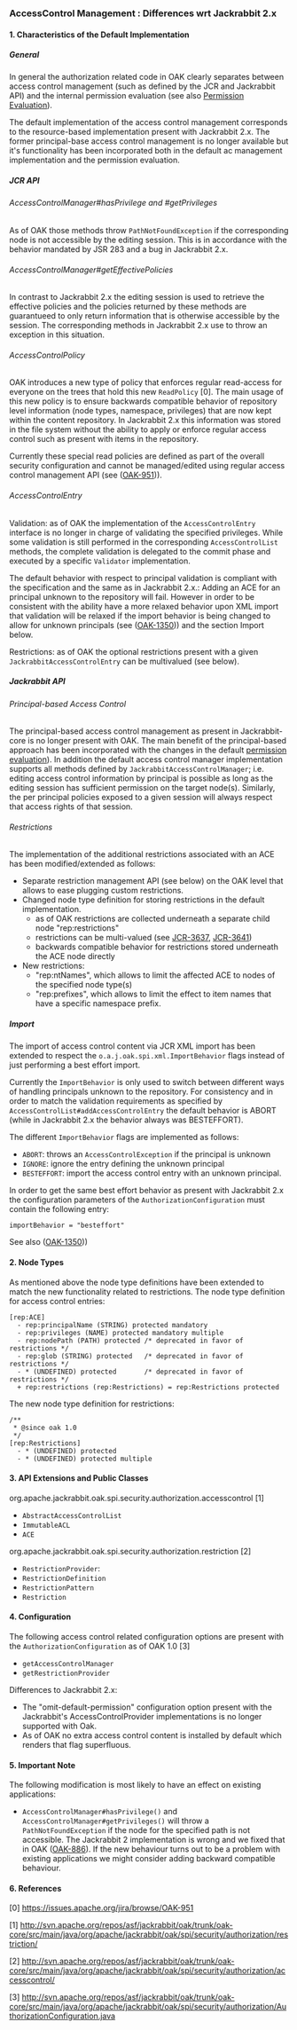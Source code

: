 <!--
   Licensed to the Apache Software Foundation (ASF) under one or more
   contributor license agreements.  See the NOTICE file distributed with
   this work for additional information regarding copyright ownership.
   The ASF licenses this file to You under the Apache License, Version 2.0
   (the "License"); you may not use this file except in compliance with
   the License.  You may obtain a copy of the License at

       http://www.apache.org/licenses/LICENSE-2.0

   Unless required by applicable law or agreed to in writing, software
   distributed under the License is distributed on an "AS IS" BASIS,
   WITHOUT WARRANTIES OR CONDITIONS OF ANY KIND, either express or implied.
   See the License for the specific language governing permissions and
   limitations under the License.
  -->
### AccessControl Management : Differences wrt Jackrabbit 2.x

#### 1. Characteristics of the Default Implementation

##### General
In general the authorization related code in OAK clearly separates between access
control management (such as defined by the JCR and Jackrabbit API) and the internal
permission evaluation (see also [Permission Evaluation](differences_permissions.html)).

The default implementation of the access control management corresponds to the
resource-based implementation present with Jackrabbit 2.x. The former principal-base
access control management is no longer available but it's functionality has been
incorporated both in the default ac management implementation and the permission evaluation.

##### JCR API
###### AccessControlManager#hasPrivilege and #getPrivileges
As of OAK those methods throw `PathNotFoundException` if the corresponding node
is not accessible by the editing session. This is in accordance with the behavior
mandated by JSR 283 and a bug in Jackrabbit 2.x.

###### AccessControlManager#getEffectivePolicies
In contrast to Jackrabbit 2.x the editing session is used to retrieve the effective
policies and the policies returned by these methods are guarantueed to only return
information that is otherwise accessible by the session. The corresponding methods
in Jackrabbit 2.x use to throw an  exception in this situation.

###### AccessControlPolicy
OAK introduces a new type of policy that enforces regular read-access for everyone
on the trees that hold this new `ReadPolicy` [0]. The main usage of this new policy
is to ensure backwards compatible behavior of repository level information (node
types, namespace, privileges) that are now kept within the content repository.
In Jackrabbit 2.x this information was stored in the file system without the
ability to apply or enforce regular access control such as present with items in
the repository.

Currently these special read policies are defined as part of the overall security
configuration and cannot be managed/edited using regular access control management
API (see ([OAK-951](https://issues.apache.org/jira/browse/OAK-951))).

###### AccessControlEntry
Validation: as of OAK the implementation of the `AccessControlEntry` interface is
no longer in charge of validating the specified privileges. While some validation
is still performed in the corresponding `AccessControlList` methods, the complete
validation is delegated to the commit phase and executed by a specific `Validator`
implementation.

The default behavior with respect to principal validation is compliant with the
specification and the same as in Jackrabbit 2.x.: Adding an ACE for an principal
unknown to the repository will fail. However in order to be consistent
with the ability have a more relaxed behavior upon XML import that validation
will be relaxed if the import behavior is being changed to allow for unknown
principals (see ([OAK-1350](https://issues.apache.org/jira/browse/OAK-1350))) and
the section Import below.

Restrictions: as of OAK the optional restrictions present with a given
`JackrabbitAccessControlEntry` can be multivalued (see below).

##### Jackrabbit API
###### Principal-based Access Control
The principal-based access control management as present in Jackrabbit-core is no
longer present with OAK. The main benefit of the principal-based approach has been
incorporated with the changes in the default [permission evaluation](differences_permissions.html)).
In addition the default access control manager implementation supports all methods
defined by `JackrabbitAccessControlManager`; i.e. editing access control information
by principal is possible as long as the editing session has sufficient permission
on the target node(s). Similarly, the per principal policies exposed to a given
session will always respect that access rights of that session.

###### Restrictions
The implementation of the additional restrictions associated with an ACE has been modified/extended as follows:

- Separate restriction management API (see below) on the OAK level that allows to ease plugging custom restrictions.
- Changed node type definition for storing restrictions in the default implementation.
    - as of OAK restrictions are collected underneath a separate child node "rep:restrictions"
    - restrictions can be multi-valued (see [JCR-3637](https://issues.apache.org/jira/browse/JCR-3637), [JCR-3641](https://issues.apache.org/jira/browse/JCR-3641))
    - backwards compatible behavior for restrictions stored underneath the ACE node directly
- New restrictions:
    - "rep:ntNames", which allows to limit the affected ACE to nodes of the specified node type(s)
    - "rep:prefixes", which allows to limit the effect to item names that have a specific namespace prefix.

##### Import

The import of access control content via JCR XML import has been extended to
respect the `o.a.j.oak.spi.xml.ImportBehavior` flags instead of just performing
a best effort import.

Currently the `ImportBehavior` is only used to switch between different ways of
handling principals unknown to the repository. For consistency and in order to
match the validation requirements as specified by `AccessControlList#addAccessControlEntry`
the default behavior is ABORT (while in Jackrabbit 2.x the behavior always was BESTEFFORT).

The different `ImportBehavior` flags are implemented as follows:
- `ABORT`: throws an `AccessControlException` if the principal is unknown
- `IGNORE`: ignore the entry defining the unknown principal
- `BESTEFFORT`: import the access control entry with an unknown principal.

In order to get the same best effort behavior as present with Jackrabbit 2.x
the configuration parameters of the `AuthorizationConfiguration` must contain
the following entry:

    importBehavior = "besteffort"

See also ([OAK-1350](https://issues.apache.org/jira/browse/OAK-1350)))

#### 2. Node Types

As mentioned above the node type definitions have been extended to match the new functionality related to restrictions.
The node type definition for access control entries:

    [rep:ACE]
      - rep:principalName (STRING) protected mandatory
      - rep:privileges (NAME) protected mandatory multiple
      - rep:nodePath (PATH) protected /* deprecated in favor of restrictions */
      - rep:glob (STRING) protected   /* deprecated in favor of restrictions */
      - * (UNDEFINED) protected       /* deprecated in favor of restrictions */
      + rep:restrictions (rep:Restrictions) = rep:Restrictions protected

The new node type definition for restrictions:

    /**
     * @since oak 1.0
     */
    [rep:Restrictions]
      - * (UNDEFINED) protected
      - * (UNDEFINED) protected multiple

#### 3. API Extensions and Public Classes

org.apache.jackrabbit.oak.spi.security.authorization.accesscontrol [1]

- `AbstractAccessControlList`
- `ImmutableACL`
- `ACE`

org.apache.jackrabbit.oak.spi.security.authorization.restriction [2]

- `RestrictionProvider`:
- `RestrictionDefinition`
- `RestrictionPattern`
- `Restriction`

#### 4. Configuration

The following access control related configuration options are present with the `AuthorizationConfiguration` as of OAK 1.0 [3]

- `getAccessControlManager`
- `getRestrictionProvider`

Differences to Jackrabbit 2.x:

- The "omit-default-permission" configuration option present with the Jackrabbit's AccessControlProvider implementations is no longer supported with Oak.
- As of OAK no extra access control content is installed by default which renders that flag superfluous.

#### 5. Important Note

The following modification is most likely to have an effect on existing applications:

- `AccessControlManager#hasPrivilege()` and `AccessControlManager#getPrivileges()` will throw a
  `PathNotFoundException` if the node for the specified path is not accessible. The Jackrabbit 2
  implementation is wrong and we fixed that in OAK ([OAK-886](https://issues.apache.org/jira/browse/OAK-886)).
  If the new behaviour turns out to be a problem with existing applications we might consider
  adding backward compatible behaviour.

#### 6. References

[0] https://issues.apache.org/jira/browse/OAK-951

[1] http://svn.apache.org/repos/asf/jackrabbit/oak/trunk/oak-core/src/main/java/org/apache/jackrabbit/oak/spi/security/authorization/restriction/

[2] http://svn.apache.org/repos/asf/jackrabbit/oak/trunk/oak-core/src/main/java/org/apache/jackrabbit/oak/spi/security/authorization/accesscontrol/

[3] http://svn.apache.org/repos/asf/jackrabbit/oak/trunk/oak-core/src/main/java/org/apache/jackrabbit/oak/spi/security/authorization/AuthorizationConfiguration.java
